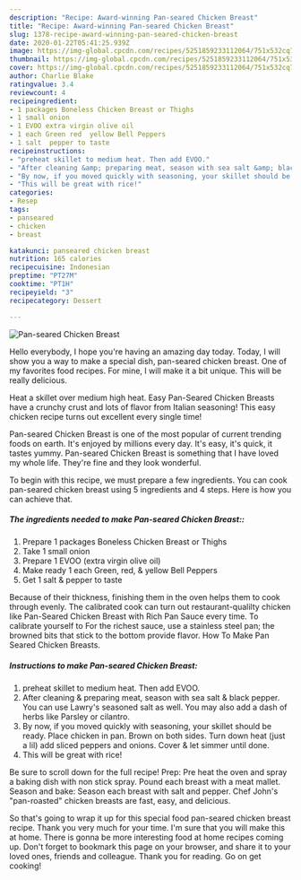 ```yaml
---
description: "Recipe: Award-winning Pan-seared Chicken Breast"
title: "Recipe: Award-winning Pan-seared Chicken Breast"
slug: 1378-recipe-award-winning-pan-seared-chicken-breast
date: 2020-01-22T05:41:25.939Z
image: https://img-global.cpcdn.com/recipes/5251859233112064/751x532cq70/pan-seared-chicken-breast-recipe-main-photo.jpg
thumbnail: https://img-global.cpcdn.com/recipes/5251859233112064/751x532cq70/pan-seared-chicken-breast-recipe-main-photo.jpg
cover: https://img-global.cpcdn.com/recipes/5251859233112064/751x532cq70/pan-seared-chicken-breast-recipe-main-photo.jpg
author: Charlie Blake
ratingvalue: 3.4
reviewcount: 4
recipeingredient:
- 1 packages Boneless Chicken Breast or Thighs
- 1 small onion
- 1 EVOO extra virgin olive oil
- 1 each Green red  yellow Bell Peppers
- 1 salt  pepper to taste
recipeinstructions:
- "preheat skillet to medium heat. Then add EVOO."
- "After cleaning &amp; preparing meat, season with sea salt &amp; black pepper. You can use Lawry&#39;s seasoned salt as well. You may also add a dash of herbs like Parsley or cilantro."
- "By now, if you moved quickly with seasoning, your skillet should be ready. Place chicken in pan. Brown on both sides. Turn down heat (just a lil) add sliced peppers and onions. Cover &amp; let simmer until done."
- "This will be great with rice!"
categories:
- Resep
tags:
- panseared
- chicken
- breast

katakunci: panseared chicken breast
nutrition: 165 calories
recipecuisine: Indonesian
preptime: "PT27M"
cooktime: "PT1H"
recipeyield: "3"
recipecategory: Dessert

---
```



![Pan-seared Chicken Breast](https://img-global.cpcdn.com/recipes/5251859233112064/751x532cq70/pan-seared-chicken-breast-recipe-main-photo.jpg)

Hello everybody, I hope you're having an amazing day today. Today, I will show you a way to make a special dish, pan-seared chicken breast. One of my favorites food recipes. For mine, I will make it a bit unique. This will be really delicious.

Heat a skillet over medium high heat. Easy Pan-Seared Chicken Breasts have a crunchy crust and lots of flavor from Italian seasoning! This easy chicken recipe turns out excellent every single time!

Pan-seared Chicken Breast is one of the most popular of current trending foods on earth. It's enjoyed by millions every day. It's easy, it's quick, it tastes yummy. Pan-seared Chicken Breast is something that I have loved my whole life. They're fine and they look wonderful.


To begin with this recipe, we must prepare a few ingredients. You can cook pan-seared chicken breast using 5 ingredients and 4 steps. Here is how you can achieve that.

##### The ingredients needed to make Pan-seared Chicken Breast::

1. Prepare 1 packages Boneless Chicken Breast or Thighs
1. Take 1 small onion
1. Prepare 1 EVOO (extra virgin olive oil)
1. Make ready 1 each Green, red, &amp; yellow Bell Peppers
1. Get 1 salt &amp; pepper to taste


Because of their thickness, finishing them in the oven helps them to cook through evenly. The calibrated cook can turn out restaurant-qualilty chicken like Pan-Seared Chicken Breast with Rich Pan Sauce every time. To calibrate yourself to For the richest sauce, use a stainless steel pan; the browned bits that stick to the bottom provide flavor. How To Make Pan Seared Chicken Breasts. 

##### Instructions to make Pan-seared Chicken Breast:

1. preheat skillet to medium heat. Then add EVOO.
1. After cleaning &amp; preparing meat, season with sea salt &amp; black pepper. You can use Lawry&#39;s seasoned salt as well. You may also add a dash of herbs like Parsley or cilantro.
1. By now, if you moved quickly with seasoning, your skillet should be ready. Place chicken in pan. Brown on both sides. Turn down heat (just a lil) add sliced peppers and onions. Cover &amp; let simmer until done.
1. This will be great with rice!


Be sure to scroll down for the full recipe! Prep: Pre heat the oven and spray a baking dish with non stick spray. Pound each breast with a meat mallet. Season and bake: Season each breast with salt and pepper. Chef John&#39;s &#34;pan-roasted&#34; chicken breasts are fast, easy, and delicious. 

So that's going to wrap it up for this special food pan-seared chicken breast recipe. Thank you very much for your time. I'm sure that you will make this at home. There is gonna be more interesting food at home recipes coming up. Don't forget to bookmark this page on your browser, and share it to your loved ones, friends and colleague. Thank you for reading. Go on get cooking!
